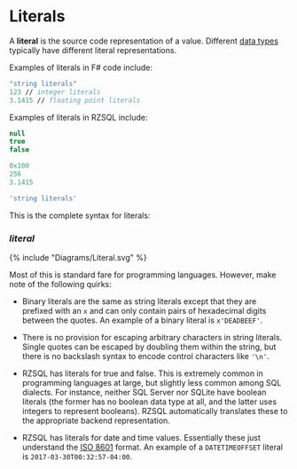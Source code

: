 # Literals

A **literal** is the source code representation of a value. Different [data
types](DataTypes.md) typically have different literal representations.

Examples of literals in F# code include:

```fsharp
"string literals"
123 // integer literals
3.1415 // floating point literals
```

Examples of literals in RZSQL include:

```sql
null
true
false

0x100
256
3.1415

'string literals'
```

This is the complete syntax for literals:

### _literal_

{% include "Diagrams/Literal.svg" %}

Most of this is standard fare for programming languages. However, make note of
the following quirks:

* Binary literals are the same as string literals except that they are prefixed
  with an `x` and can only contain pairs of hexadecimal digits between the
  quotes. An example of a binary literal is `x'DEADBEEF'`.

* There is no provision for escaping arbitrary characters in string literals.
  Single quotes can be escaped by doubling them within the string, but there is
  no backslash syntax to encode control characters like `'\n'`.

* RZSQL has literals for true and false. This is extremely common in programming
  languages at large, but slightly less common among SQL dialects. For instance,
  neither SQL Server nor SQLite have boolean literals (the former has no boolean
  data type at all, and the latter uses integers to represent booleans). RZSQL
  automatically translates these to the appropriate backend representation.

* RZSQL has literals for date and time values. Essentially these just understand
  the [ISO 8601](https://en.wikipedia.org/wiki/ISO_8601) format. An example of a
  `DATETIMEOFFSET` literal is `2017-03-30T00:32:57-04:00`.




